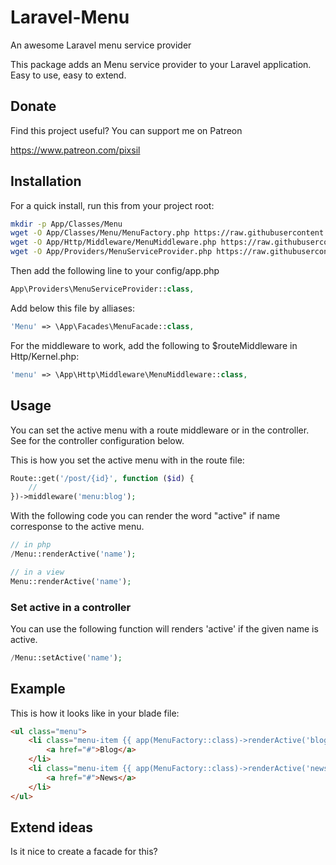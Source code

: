 # Laravel-Menu
An awesome Laravel menu service provider

This package adds an Menu service provider to your Laravel application. Easy to use, easy to extend.

## Donate

Find this project useful? You can support me on Patreon

https://www.patreon.com/pixsil

## Installation

For a quick install, run this from your project root:
```bash
mkdir -p App/Classes/Menu
wget -O App/Classes/Menu/MenuFactory.php https://raw.githubusercontent.com/pixsil/Laravel-Menu/main/Classes/Menu/MenuFactory.php
wget -O App/Http/Middleware/MenuMiddleware.php https://raw.githubusercontent.com/pixsil/Laravel-Menu/main/Http/Middleware/MenuMiddleware.php
wget -O App/Providers/MenuServiceProvider.php https://raw.githubusercontent.com/pixsil/Laravel-Menu/main/Providers/MenuServiceProvider.php
```

Then add the following line to your config/app.php

```php
App\Providers\MenuServiceProvider::class,
```

Add below this file by alliases:

```php
'Menu' => \App\Facades\MenuFacade::class,
```

For the middleware to work, add the following to $routeMiddleware in Http/Kernel.php:

```php
'menu' => \App\Http\Middleware\MenuMiddleware::class,
```


## Usage

You can set the active menu with a route middleware or in the controller. See for the controller configuration below.

This is how you set the active menu with in the route file:

```php
Route::get('/post/{id}', function ($id) {
    //
})->middleware('menu:blog');
```

With the following code you can render the word "active" if name corresponse to the active menu.
```php
// in php
/Menu::renderActive('name');

// in a view
Menu::renderActive('name');
```

### Set active in a controller

You can use the following function will renders 'active' if the given name is active.

```php
/Menu::setActive('name');
```

## Example

This is how it looks like in your blade file:

```html
<ul class="menu">
    <li class="menu-item {{ app(MenuFactory::class)->renderActive('blog') }}">
        <a href="#">Blog</a>
    </li>
    <li class="menu-item {{ app(MenuFactory::class)->renderActive('news') }}">
        <a href="#">News</a>
    </li>
</ul>
```

## Extend ideas

Is it nice to create a facade for this?
